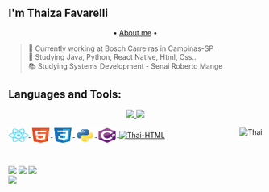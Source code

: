
## I'm Thaiza Favarelli
<p align="center">
 • <a href="#About">About me</a> •
</p>

>🔭 Currently working at Bosch Carreiras in Campinas-SP <br>
>🌱 Studying Java, Python, React Native, Html, Css.. <br>
>📚 Studying Systems Development - Senai Roberto Mange <br>

## Languages and Tools:
<div align="center">
  <a href="https://github.com/Itstf">
  <img height="180em" src="https://github-readme-stats.vercel.app/api?username=Itstf&show_icons=true&theme=swift&include_all_commits=true&count_private=true"/>
  <img height="180em" src="https://github-readme-stats.vercel.app/api/top-langs/?username=Itstf&layout=compact&langs_count=7&theme=swift"/>
</div>
  
<div> <br>
  <img align="center" alt="Thai-React" height="30" width="40" src="https://raw.githubusercontent.com/devicons/devicon/master/icons/react/react-original.svg">
  <img align="center" alt="Thai-HTML" height="30" width="40" src="https://raw.githubusercontent.com/devicons/devicon/master/icons/html5/html5-original.svg">
  <img align="center" alt="Thai-CSS" height="30" width="40" src="https://raw.githubusercontent.com/devicons/devicon/master/icons/css3/css3-original.svg">
  <img align="center" alt="Thai-Python" height="30" width="40" src="https://raw.githubusercontent.com/devicons/devicon/master/icons/python/python-original.svg">
  <img align="center" alt="Thai-Csharp" height="30" width="40" src="https://raw.githubusercontent.com/devicons/devicon/master/icons/csharp/csharp-original.svg">
  <img align="center" alt="Thai-HTML" height="30" width="40" src="https://cdn.jsdelivr.net/gh/devicons/devicon/icons/java/java-original.svg"> 
  <img align="right" alt="Thai" src="https://media.discordapp.net/attachments/932122930643623987/968546727378452570/1650989968976.gif">
</div>
  
  ##
  
<div style="display: inline_block"><br> 
   <a href="https://www.instagram.com/tfavarelli/" target="_blank"><img src="https://img.shields.io/badge/-Instagram-%23E4405F?style=for-the-badge&logo=instagram&logoColor=white" target="_blank"></a>
  <a href="https://www.linkedin.com/in/thaiza-favarelli-da-silva-082978220/" target="_blank"><img src="https://img.shields.io/badge/-LinkedIn-%230077B5?style=for-the-badge&logo=linkedin&logoColor=white" target="_blank"></a> 
  <img src="http://img.shields.io/static/v1?label=STATUS&message=EM%20DESENVOLVIMENTO&color=GREEN&style=for-the-badge"/> <br>
  <a href="https://github.com/Itstf" target="_blank"><img src="https://img.shields.io/badge/-Github-000?style=flat-square&logo=Github&logoColor=white&link=https://github.com/fagnerpsantos" target="_blank"></a> </div>
